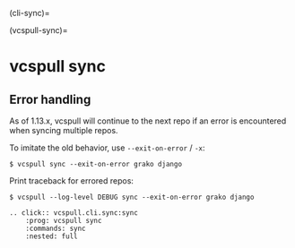 (cli-sync)=

(vcspull-sync)=

# vcspull sync

## Error handling

As of 1.13.x, vcspull will continue to the next repo if an error is encountered when syncing multiple repos.

To imitate the old behavior, use `--exit-on-error` / `-x`:

```console
$ vcspull sync --exit-on-error grako django
```

Print traceback for errored repos:

```console
$ vcspull --log-level DEBUG sync --exit-on-error grako django
```

```{eval-rst}
.. click:: vcspull.cli.sync:sync
    :prog: vcspull sync
    :commands: sync
    :nested: full
```
